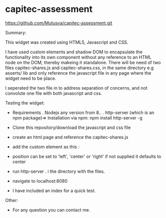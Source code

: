 # capitec-assessment

https://github.com/Mutusva/capitec-assessment.git

Summary:

This widget was created using  HTML5, Javascript and CSS.

I have used custom elements and shadow DOM to encapsulate the functionality into its own component without any reference to an HTML node on the DOM, 
thereby makeing it standalone.
There will be need of two files capitec-shares.js and capitec-shares.css, in the same directory e.g asserts/ lib and only reference the javascript file in any page where 
the widget need to be place.

I seperated the two file in to address separation of concerns, and not convolute one file with both javascript and css.

Testing the widget:

 - Requirements
   . Nodejs any version from 8.*.*
   . http-server (which is an npm package)=> Installation via npm: npm install http-server -g

 - Clone this repository/download the javascript and css file
 - create an html page and reference the capitec-shares.js
 - add the custom element as this : <share-calculator position="left"></share-calculator>
 - position can be set to 'left', 'center' or 'right' if not supplied it defaults to center
 - run http-server . i the directory with the files.
 - navigate to localhost:8080
 
 - I have included an index for a quick test.
 

Other:
- For any question you can contact me.
